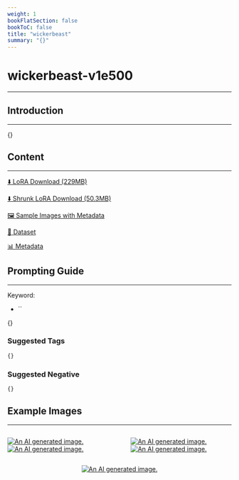 ```yaml
---
weight: 1
bookFlatSection: false
bookToC: false
title: "wickerbeast"
summary: "{}"
---
```


<!--markdownlint-disable MD025 MD033 -->

# wickerbeast-v1e500

---

## Introduction

---

{}

## Content

---

[⬇️ LoRA Download (229MB)](https://huggingface.co/k4d3/yiff_toolkit/resolve/main/ponyxl_loras/wickerbeast-v1e500.safetensors?download=true)

[⬇️ Shrunk LoRA Download (50.3MB)](https://huggingface.co/k4d3/yiff_toolkit/resolve/main/ponyxl_loras_shrunk_2/wickerbeast-v1e500_frockpt1_th-3.55.safetensors?download=true)

[🖼️ Sample Images with Metadata](https://huggingface.co/k4d3/yiff_toolkit/tree/main/static/{})

[📐 Dataset](https://huggingface.co/datasets/k4d3/furry/tree/main/wickerbeast)

[📊 Metadata](https://huggingface.co/k4d3/yiff_toolkit/raw/main/ponyxl_loras/wickerbeast-v1e500.json)

## Prompting Guide

---

Keyword:

- ``

{}

### Suggested Tags

```md
{}
```

### Suggested Negative

```md
{}
```

## Example Images

---

<div style="display: flex; justify-content: space-between;">
  <div style="display: flex; justify-content: space-between; width: 45%;">

[![An AI generated image.](small.png)](large.png)
[![An AI generated image.](small.png)](large.png)

</div>
  <div style="display: flex; justify-content: space-between; width: 45%;">

[![An AI generated image.](small.png)](large.png)
[![An AI generated image.](small.png)](large.png)

  </div>
</div>
<div style="display: flex; justify-content: center;">

[![An AI generated image.](small.png)](large.png)

</div>
